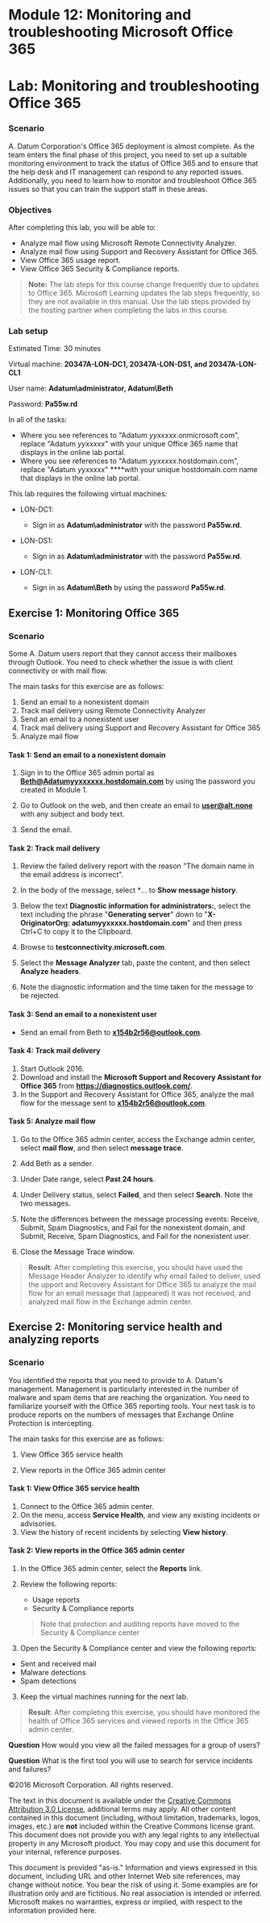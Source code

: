 ﻿# Module 12: Monitoring and troubleshooting Microsoft Office 365
# Lab: Monitoring and troubleshooting Office 365
  
### Scenario
  
A. Datum Corporation's Office 365 deployment is almost complete. As the team enters the final phase of this project, you need to set up a suitable monitoring environment to track the status of Office 365 and to ensure that the help desk and IT management can respond to any reported issues. Additionally, you need to learn how to monitor and troubleshoot Office 365 issues so that you can train the support staff in these areas.


### Objectives
  
After completing this lab, you will be able to:
- Analyze mail flow using Microsoft Remote Connectivity Analyzer.
- Analyze mail flow using Support and Recovery Assistant for Office 365.
- View Office 365 usage report.
- View Office 365 Security & Compliance reports.


>  **Note:** The lab steps for this course change frequently due to updates to Office 365. Microsoft Learning updates the lab steps frequently, so they are not available in this manual. Use the lab steps provided by the hosting partner when completing the labs in this course.

### Lab setup
  
Estimated Time: 30 minutes 

Virtual machine:  **20347A-LON-DC1, 20347A-LON-DS1, and 20347A-LON-CL1**

 User name:  **Adatum\\administrator, Adatum\\Beth**

 Password:  **Pa55w.rd**

 In all of the tasks:

- Where you see references to "Adatum _yyxxxxx_.onmicrosoft.com", replace "Adatum _yyxxxxx_" with your unique Office 365 name that displays in the online lab portal.
- Where you see references to "Adatum _yyxxxxx_.hostdomain.com", replace "Adatum _yyxxxxx_" ****with your unique hostdomain.com name that displays in the online lab portal.


 This lab requires the following virtual machines: 

- LON-DC1:
  - Sign in as  **Adatum\\administrator** with the password **Pa55w.rd**.

- LON-DS1:
  - Sign in as  **Adatum\\administrator** with the password **Pa55w.rd**.

- LON-CL1:
  - Sign in as  **Adatum\\Beth** by using the password **Pa55w.rd**.



## Exercise 1: Monitoring Office 365
  
### Scenario
  
Some A. Datum users report that they cannot access their mailboxes through Outlook. You need to check whether the issue is with client connectivity or with mail flow.

The main tasks for this exercise are as follows:

1. Send an email to a nonexistent domain
2. Track mail delivery using Remote Connectivity Analyzer
3. Send an email to a nonexistent user
4. Track mail delivery using Support and Recovery Assistant for Office 365
5. Analyze mail flow



#### Task 1: Send an email to a nonexistent domain
  
1. Sign in to the Office 365 admin portal as  **Beth@Adatumyyxxxxxx.hostdomain.com** by using the password you created in Module 1.

2. Go to Outlook on the web, and then create an email to  **user@alt.none** with any subject and body text.

3. Send the email.



#### Task 2: Track mail delivery
  
1. Review the failed delivery report with the reason "The domain name in the email address is incorrect".

2. In the body of the message, select **...* to **Show message history**.

3. Below the text **Diagnostic information for administrators:**, select the text including the phrase "**Generating server**" down to "**X-OriginatorOrg: adatumyyxxxxx.hostdomain.com**" and then press Ctrl+C to copy it to the Clipboard.

4. Browse to  **testconnectivity.microsoft.com**.

5. Select the  **Message Analyzer** tab, paste the content, and then select **Analyze** **headers**.

6. Note the diagnostic information and the time taken for the message to be rejected.



#### Task 3: Send an email to a nonexistent user
  
- Send an email from Beth to  **x154b2r56@outlook.com**.



#### Task 4: Track mail delivery
  
1. Start Outlook 2016.
2. Download and install the **Microsoft Support and Recovery Assistant for Office 365** from **https://diagnostics.outlook.com/**.
3. In the Support and Recovery Assistant for Office 365, analyze the mail flow for the message sent to **x154b2r56@outlook.com**.


#### Task 5: Analyze mail flow
  
1. Go to the Office 365 admin center, access the Exchange admin center, select  **mail flow**, and then select  **message trace**.

2. Add Beth as a sender.

3. Under Date range, select  **Past 24 hours**.

4. Under Delivery status, select  **Failed**, and then select  **Search**. Note the two messages.

5. Note the differences between the message processing events: Receive, Submit, Spam Diagnostics, and Fail for the nonexistent domain, and Submit, Receive, Spam Diagnostics, and Fail for the nonexistent user.

6. Close the Message Trace window.

>  **Result**: After completing this exercise, you should have used the Message Header Analyzer to identify why email failed to deliver, used the upport and Recovery Assistant for Office 365 to analyze the mail flow for an email message that (appeared) it was not received, and analyzed mail flow in the Exchange admin center.


## Exercise 2: Monitoring service health and analyzing reports
  
### Scenario
  
You identified the reports that you need to provide to A. Datum's management. Management is particularly interested in the number of malware and spam items that are reaching the organization. You need to familiarize yourself with the Office 365 reporting tools. Your next task is to produce reports on the numbers of messages that Exchange Online Protection is intercepting.

The main tasks for this exercise are as follows:

1. View Office 365 service health

2. View reports in the Office 365 admin center



#### Task 1: View Office 365 service health
  
1. Connect to the Office 365 admin center.
2. On the menu, access  **Service Health**, and view any existing incidents or advisories.
3. View the history of recent incidents by selecting **View history**.


#### Task 2: View reports in the Office 365 admin center
  
1. In the Office 365 admin center, select the  **Reports** link.

2. Review the following reports:
    - Usage reports
    - Security & Compliance reports

    > Note that protection and auditing reports have moved to the Security & Compliance center

3. Open the Security & Compliance center and view the following reports:
  - Sent and received mail
  - Malware detections
  - Spam detections

3. Keep the virtual machines running for the next lab.


>  **Result**: After completing this exercise, you should have monitored the health of Office 365 services and viewed reports in the Office 365 admin center.


  
**Question** 
How would you view all the failed messages for a group of users?

**Question** 
What is the first tool you will use to search for service incidents and failures?


©2016 Microsoft Corporation. All rights reserved.

The text in this document is available under the [Creative Commons Attribution 3.0 License](https://creativecommons.org/licenses/by/3.0/legalcode "Creative Commons Attribution 3.0 License"), additional terms may apply.  All other content contained in this document (including, without limitation, trademarks, logos, images, etc.) are **not** included within the Creative Commons license grant.  This document does not provide you with any legal rights to any intellectual property in any Microsoft product. You may copy and use this document for your internal, reference purposes.

This document is provided "as-is." Information and views expressed in this document, including URL and other Internet Web site references, may change without notice. You bear the risk of using it. Some examples are for illustration only and are fictitious. No real association is intended or inferred. Microsoft makes no warranties, express or implied, with respect to the information provided here.

  